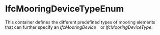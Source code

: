 # IfcMooringDeviceTypeEnum

This container defines the different predefined types of mooring elements that can further specify an _IfcMooringDevice_ _ or _IfcMooringDeviceType_.
